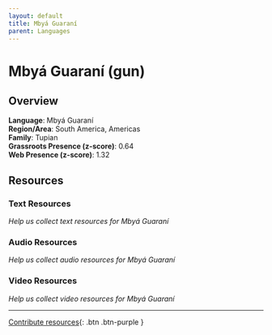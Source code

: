 ```yaml
---
layout: default
title: Mbyá Guaraní
parent: Languages
---
```


# Mbyá Guaraní (gun)

## Overview

**Language**: Mbyá Guaraní  
**Region/Area**: South America, Americas  
**Family**: Tupian  
**Grassroots Presence (z-score)**: 0.64  
**Web Presence (z-score)**: 1.32  

## Resources

### Text Resources
*Help us collect text resources for Mbyá Guaraní*

### Audio Resources
*Help us collect audio resources for Mbyá Guaraní*

### Video Resources
*Help us collect video resources for Mbyá Guaraní*

---

[Contribute resources](https://forms.office.com/e/1SfLJx3u1r){: .btn .btn-purple }
